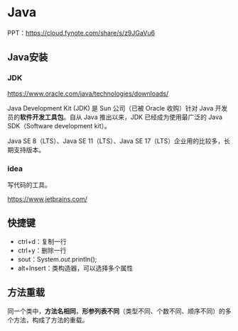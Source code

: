 # Java

PPT：https://cloud.fynote.com/share/s/z9JGaVu6

## Java安装

### JDK

https://www.oracle.com/java/technologies/downloads/

Java Development Kit (JDK) 是 Sun 公司（已被 Oracle 收购）针对 Java 开发员的**软件开发工具包**。自从 Java 推出以来，JDK 已经成为使用最广泛的 Java SDK（Software development kit）。

Java SE 8（LTS）、Java SE 11（LTS）、Java SE 17（LTS）企业用的比较多，长期支持版本。

### idea

写代码的工具。

https://www.jetbrains.com/

## 快捷键

- ctrl+d：复制一行
- ctrl+y：删除一行
- sout：System.*out*.println();
- alt+Insert：类构造器，可以选择多个属性

## 方法重载

同一个类中，**方法名相同**，**形参列表不同**（类型不同、个数不同、顺序不同）的多个方法，构成了方法的重载。

